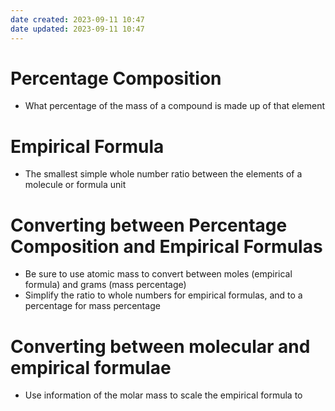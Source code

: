 ```yaml
---
date created: 2023-09-11 10:47
date updated: 2023-09-11 10:47
---
```


# Percentage Composition

- What percentage of the mass of a compound is made up of that element

# Empirical Formula

- The smallest simple whole number ratio between the elements of a molecule or formula unit

# Converting between Percentage Composition and Empirical Formulas

- Be sure to use atomic mass to convert between moles (empirical formula) and grams (mass percentage)
- Simplify the ratio to whole numbers for empirical formulas, and to a percentage for mass percentage

# Converting between molecular and empirical formulae

- Use information of the molar mass to scale the empirical formula to 